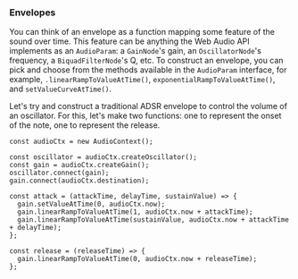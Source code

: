 ### Envelopes

You can think of an envelope as a function mapping some feature of the sound
over time.  This feature can be anything the Web Audio API implements as an
`AudioParam`: a `GainNode`'s gain, an `OscillatorNode`'s frequency, a
`BiquadFilterNode`'s Q, etc.  To construct an envelope, you can pick and choose
from the methods available in the `AudioParam` interface, for example,
`.linearRampToValueAtTime()`, `exponentialRampToValueAtTime()`, and
`setValueCurveAtTime()`.

Let's try and construct a traditional ADSR envelope to control the volume of an
oscillator.  For this, let's make two functions: one to represent the onset of
the note, one to represent the release.

	const audioCtx = new AudioContext();

	const oscillator = audioCtx.createOscillator();
	const gain = audioCtx.createGain();
	oscillator.connect(gain);
	gain.connect(audioCtx.destination);

	const attack = (attackTime, delayTime, sustainValue) => {
	  gain.setValueAtTime(0, audioCtx.now);
	  gain.linearRampToValueAtTime(1, audioCtx.now + attackTime);
	  gain.linearRampToValueAtTime(sustainValue, audioCtx.now + attackTime + delayTime);
	};

	const release = (releaseTime) => {
	  gain.linearRampToValueAtTime(0, audioCtx.now + releaseTime);
	};
